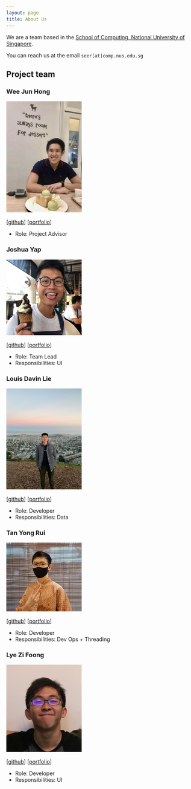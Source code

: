 ```yaml
---
layout: page
title: About Us
---
```


We are a team based in the [School of Computing, National University of Singapore](http://www.comp.nus.edu.sg).

You can reach us at the email `seer[at]comp.nus.edu.sg`

## Project team

### Wee Jun Hong

<img src="images/junhong.jpg" width="200px">

[[github](https://github.com/whoisjunhong)]
[[portfolio](team/junhong.md)]

* Role: Project Advisor

### Joshua Yap

<img src="images/joshua.jpg" width="200px">

[[github](http://github.com/e0544333)]
[[portfolio](team/joshua.md)]

* Role: Team Lead
* Responsibilities: UI

### Louis Davin Lie

<img src="images/louisdavinlie.png" width="200px">

[[github](http://github.com/louisdavinlie)]
[[portfolio](team/louis.md)]

* Role: Developer
* Responsibilities: Data

### Tan Yong Rui

<img src="images/fenway17.png" width="200px">

[[github](http://github.com/fenway17)]
[[portfolio](team/yongrui.md)]

* Role: Developer
* Responsibilities: Dev Ops + Threading

### Lye Zi Foong

<img src="images/lzf834.png" width="200px">

[[github](http://github.com/lzf834)]
[[portfolio](team/zifoong.md)]

* Role: Developer
* Responsibilities: UI
